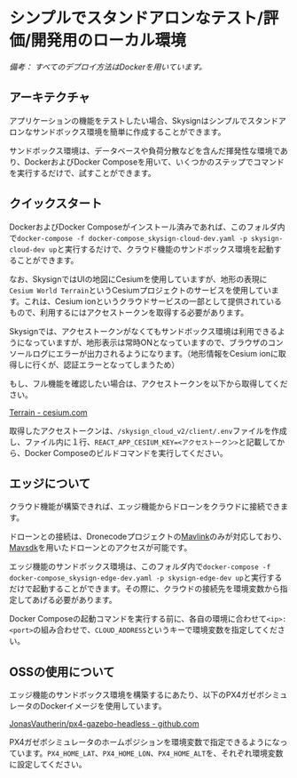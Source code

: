# シンプルでスタンドアロンなテスト/評価/開発用のローカル環境

_備考： すべてのデプロイ方法はDockerを用いています。_

## アーキテクチャ
アプリケーションの機能をテストしたい場合、Skysignはシンプルでスタンドアロンなサンドボックス環境を簡単に作成することができます。

サンドボックス環境は、データベースや負荷分散などを含んだ揮発性な環境であり、DockerおよびDocker Composeを用いて、いくつかのステップでコマンドを実行するだけで、試すことができます。

## クイックスタート
DockerおよびDocker Composeがインストール済みであれば、このフォルダ内で`docker-compose -f docker-compose_skysign-cloud-dev.yaml -p skysign-cloud-dev up`と実行するだけで、クラウド機能のサンドボックス環境を起動することができます。

なお、SkysignではUIの地図にCesiumを使用していますが、地形の表現に`Cesium World Terrain`というCesiumプロジェクトのサービスを使用しています。これは、Cesium ionというクラウドサービスの一部として提供されているもので、利用するにはアクセストークンを取得する必要があります。

Skysignでは、アクセストークンがなくてもサンドボックス環境は利用できるようになっていますが、地形表示は常時ONとなっていますので、ブラウザのコンソールログにエラーが出力されるようになります。（地形情報をCesium ionに取得しに行くが、認証エラーとなってしまうため）

もし、フル機能を確認したい場合は、アクセストークンを以下から取得してください。

[Terrain - cesium.com](https://cesium.com/docs/tutorials/terrain/)

取得したアクセストークンは、`/skysign_cloud_v2/client/.env`ファイルを作成し、ファイル内に１行、`REACT_APP_CESIUM_KEY=<アクセストークン>`と記載してから、Docker Composeのビルドコマンドを実行してください。

## エッジについて
クラウド機能が構築できれば、エッジ機能からドローンをクラウドに接続できます。

ドローンとの接続は、Dronecodeプロジェクトの[Mavlink](https://github.com/mavlink/mavlink)のみが対応しており、[Mavsdk](https://github.com/mavlink/mavsdk)を用いたドローンとのアクセスが可能です。

エッジ機能のサンドボックス環境は、このフォルダ内で`docker-compose -f docker-compose_skysign-edge-dev.yaml -p skysign-edge-dev up`と実行するだけで起動することができます。その際に、クラウドの接続先を環境変数から指定してあげる必要があります。

Docker Composeの起動コマンドを実行する前に、各自の環境に合わせて`<ip>:<port>`の組み合わせで、`CLOUD_ADDRESS`というキーで環境変数を指定してください。

## OSSの使用について
エッジ機能のサンドボックス環境を構築するにあたり、以下のPX4ガゼボシミュレータのDockerイメージを使用しています。

[JonasVautherin/px4-gazebo-headless - github.com](https://github.com/JonasVautherin/px4-gazebo-headless)

PX4ガゼボシミュレータのホームポジションを環境変数で指定できるようになっています。`PX4_HOME_LAT`、`PX4_HOME_LON`、`PX4_HOME_ALT`を、それぞれ環境変数に設定してください。